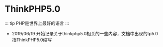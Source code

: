 # ThinkPHP5.0
::: tip
PHP是世界上最好的语言
:::
- 2019/06/19 开始记录关于thinkphp5.0相关的一些内容，文档中出现的tp5.0指ThinkPHP5.0缩写
